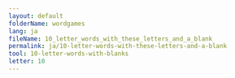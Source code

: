```yaml
---
layout: default
folderName: wordgames
lang: ja
fileName: 10_letter_words_with_these_letters_and_a_blank
permalink: ja/10-letter-words-with-these-letters-and-a-blank
tool: 10-letter-words-with-blanks
letter: 10
---
```

